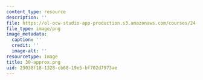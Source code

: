 ```yaml
---
content_type: resource
description: ''
file: https://ol-ocw-studio-app-production.s3.amazonaws.com/courses/24-191-ethics-in-your-life-being-thinking-doing-or-not-spring-2015/25038f181328cb6819e5bf702d7973ae_30-approx.png
file_type: image/png
image_metadata:
  caption: ''
  credit: ''
  image-alt: ''
resourcetype: Image
title: 30-approx.png
uid: 25038f18-1328-cb68-19e5-bf702d7973ae
---
```

